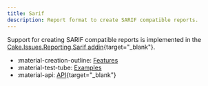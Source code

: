 ```yaml
---
title: Sarif
description: Report format to create SARIF compatible reports.
---
```


Support for creating SARIF compatible reports is implemented in the
[Cake.Issues.Reporting.Sarif addin](https://cakebuild.net/extensions/cake-issues-reporting-sarif/){target="_blank"}.

<div class="grid cards" markdown>

- :material-creation-outline: [Features](features.md)
- :material-test-tube: [Examples](examples.md)
- :material-api: [API](https://cakebuild.net/extensions/cake-issues-reporting-sarif){target="_blank"}

</div>

